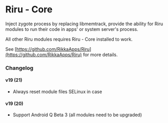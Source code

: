 # Riru - Core

Inject zygote process by replacing libmemtrack, provide the ability for Riru modules to run their code in apps' or system server's process.

All other Riru modules requires Riru - Core installed to work.

See [https://github.com/RikkaApps/Riru](https://github.com/RikkaApps/Riru) for more details.

### Changelog

#### v19 (21)
  
- Always reset module files SELinux in case

#### v19 (20)

- Support Android Q Beta 3 (all modules need to be upgraded)